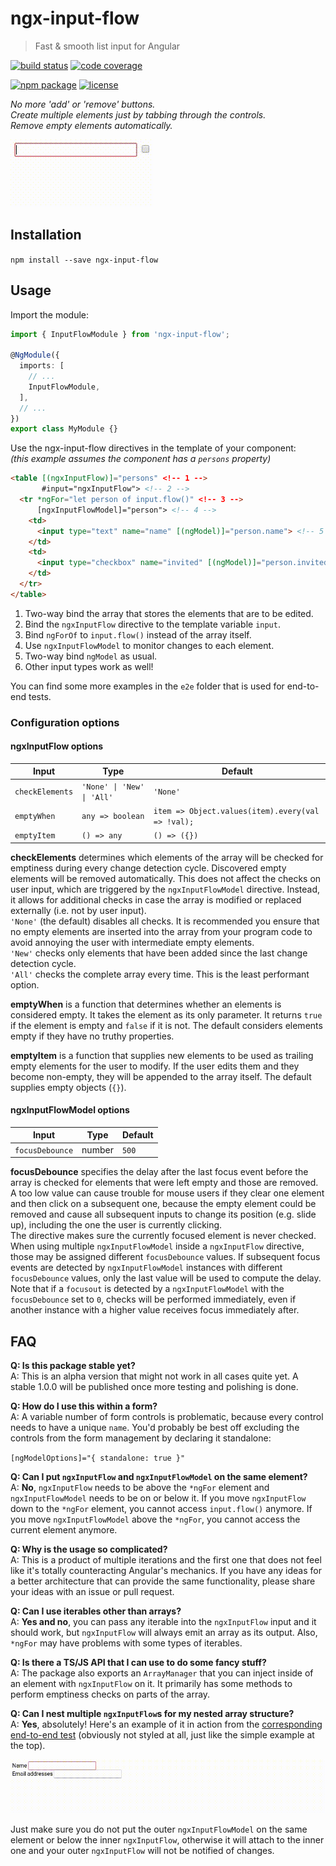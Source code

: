 # ngx-input-flow

> Fast & smooth list input for Angular

[![build status](https://img.shields.io/travis/jeysal/ngx-input-flow/master.svg?style=flat-square)](https://travis-ci.org/jeysal/ngx-input-flow)
[![code coverage](https://img.shields.io/codecov/c/github/jeysal/ngx-input-flow/master.svg?style=flat-square)](https://codecov.io/gh/jeysal/ngx-input-flow)

[![npm package](https://img.shields.io/npm/v/ngx-input-flow.svg?style=flat-square)](https://www.npmjs.com/package/ngx-input-flow)
[![license](https://img.shields.io/github/license/jeysal/ngx-input-flow.svg?style=flat-square)](https://github.com/jeysal/ngx-input-flow/blob/master/LICENSE)

*No more 'add' or 'remove' buttons.  
Create multiple elements just by tabbing through the controls.  
Remove empty elements automatically.*

![ngx-input-flow demo](media/demo.gif)

## Installation

`npm install --save ngx-input-flow`

## Usage

Import the module:

```typescript
import { InputFlowModule } from 'ngx-input-flow';

@NgModule({
  imports: [
    // ...
    InputFlowModule,
  ],
  // ...
})
export class MyModule {}
```

Use the ngx-input-flow directives in the template of your component:  
_(this example assumes the component has a `persons` property)_

```html
<table [(ngxInputFlow)]="persons" <!-- 1 -->
       #input="ngxInputFlow"> <!-- 2 -->
  <tr *ngFor="let person of input.flow()" <!-- 3 -->
      [ngxInputFlowModel]="person"> <!-- 4 -->
    <td>
      <input type="text" name="name" [(ngModel)]="person.name"> <!-- 5 -->
    </td>
    <td>
      <input type="checkbox" name="invited" [(ngModel)]="person.invited"> <!-- 6 -->
    </td>
  </tr>
</table>
```

1. Two-way bind the array that stores the elements that are to be edited.
2. Bind the `ngxInputFlow` directive to the template variable `input`.
3. Bind `ngForOf` to `input.flow()` instead of the array itself.
4. Use `ngxInputFlowModel` to monitor changes to each element.
5. Two-way bind `ngModel` as usual.
6. Other input types work as well!

You can find some more examples in the `e2e` folder that is used for end-to-end tests.

### Configuration options

#### ngxInputFlow options

| Input           | Type                                          | Default                                         |
| --------------- | --------------------------------------------- | ----------------------------------------------- |
|`checkElements`  | <code>'None' &#124; 'New' &#124; 'All'</code> |`'None'`                                         |
|`emptyWhen`      |`any => boolean`                               |`item => Object.values(item).every(val => !val);`|
|`emptyItem`      |`() => any`                                    |`() => ({})`                                     |

**checkElements** determines which elements of the array will be checked for emptiness during every change detection cycle.
Discovered empty elements will be removed automatically.
This does not affect the checks on user input, which are triggered by the `ngxInputFlowModel` directive.
Instead, it allows for additional checks in case the array is modified or replaced externally (i.e. not by user input).  
`'None'` (the default) disables all checks.
It is recommended you ensure that no empty elements are inserted into the array from your program code
to avoid annoying the user with intermediate empty elements.  
`'New'` checks only elements that have been added since the last change detection cycle.  
`'All'` checks the complete array every time. This is the least performant option.

**emptyWhen** is a function that determines whether an elements is considered empty.
It takes the element as its only parameter. It returns `true` if the element is empty and `false` if it is not.
The default considers elements empty if they have no truthy properties.

**emptyItem** is a function that supplies new elements to be used as trailing empty elements for the user to modify.
If the user edits them and they become non-empty, they will be appended to the array itself.
The default supplies empty objects (`{}`).

#### ngxInputFlowModel options

| Input           | Type                                          | Default                                         |
| --------------- | --------------------------------------------- | ----------------------------------------------- |
|`focusDebounce`  | number                                        |`500`                                            |

**focusDebounce** specifies the delay after the last focus event before the array is checked for elements that were left empty and those are removed.
A too low value can cause trouble for mouse users if they clear one element and then click on a subsequent one,
because the empty element could be removed and cause all subsequent inputs to change its position (e.g. slide up), including the one the user is currently clicking.  
The directive makes sure the currently focused element is never checked.  
When using multiple `ngxInputFlowModel` inside a `ngxInputFlow` directive, those may be assigned different `focusDebounce` values.
If subsequent focus events are detected by `ngxInputFlowModel` instances with different `focusDebounce` values, only the last value will be used to compute the delay.
Note that if a `focusout` is detected by a `ngxInputFlowModel` with the `focusDebounce` set to `0`, checks will be performed immediately,
even if another instance with a higher value receives focus immediately after.

## FAQ

**Q: Is this package stable yet?**  
A: This is an alpha version that might not work in all cases quite yet.
A stable 1.0.0 will be published once more testing and polishing is done.

**Q: How do I use this within a form?**  
A: A variable number of form controls is problematic, because every control needs to have a unique `name`.
You'd probably be best off excluding the controls from the form management by declaring it standalone:

`[ngModelOptions]="{ standalone: true }"`

**Q: Can I put `ngxInputFlow` and `ngxInputFlowModel` on the same element?**  
A: **No**, `ngxInputFlow` needs to be above the `*ngFor` element and `ngxInputFlowModel` needs to be on or below it.
If you move `ngxInputFlow` down to the `*ngFor` element, you cannot access `input.flow()` anymore.
If you move `ngxInputFlowModel` above the `*ngFor`, you cannot access the current element anymore.

**Q: Why is the usage so complicated?**  
A: This is a product of multiple iterations and the first one that does not feel like it's totally counteracting Angular's mechanics.
If you have any ideas for a better architecture that can provide the same functionality,
please share your ideas with an issue or pull request.

**Q: Can I use iterables other than arrays?**  
A: **Yes and no**, you can pass any iterable into the `ngxInputFlow` input and it should work,
but `ngxInputFlow` will always emit an array as its output.
Also, `*ngFor` may have problems with some types of iterables.

**Q: Is there a TS/JS API that I can use to do some fancy stuff?**  
A: The package also exports an `ArrayManager` that you can inject inside of an element with `ngxInputFlow` on it.
It primarily has some methods to perform emptiness checks on parts of the array.

**Q: Can I nest multiple `ngxInputFlow`s for my nested array structure?**  
A: **Yes**, absolutely!
Here's an example of it in action from the [corresponding end-to-end test](./e2e/src/nested) (obviously not styled at all, just like the simple example at the top).

![ngx-input-flow nested demo](media/demo-nested.gif)

Just make sure you do not put the outer `ngxInputFlowModel` on the same element or below the inner `ngxInputFlow`, otherwise it will attach to the inner one and your outer `ngxInputFlow` will not be notified of changes.
